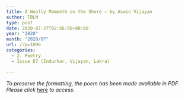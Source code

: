 ```yaml
---
title: A Woolly Mammoth on the Shore – by Aswin Vijayan
author: TBLM
type: post
date: 2020-07-27T02:56:50+00:00
year: "2020"
month: "2020/07"
url: /?p=1096
categories:
  - 2. Poetry
  - Issue D7 (Indurkar, Vijayan, Lakra)

---
```

_To preserve the formatting, the poem has been made available in PDF. Please click_ [here][1] _to access._

 [1]: http://bombayliterarymagazine.com/wp-content/uploads/2020/07/Aswin-TBLM_Poem.pdf